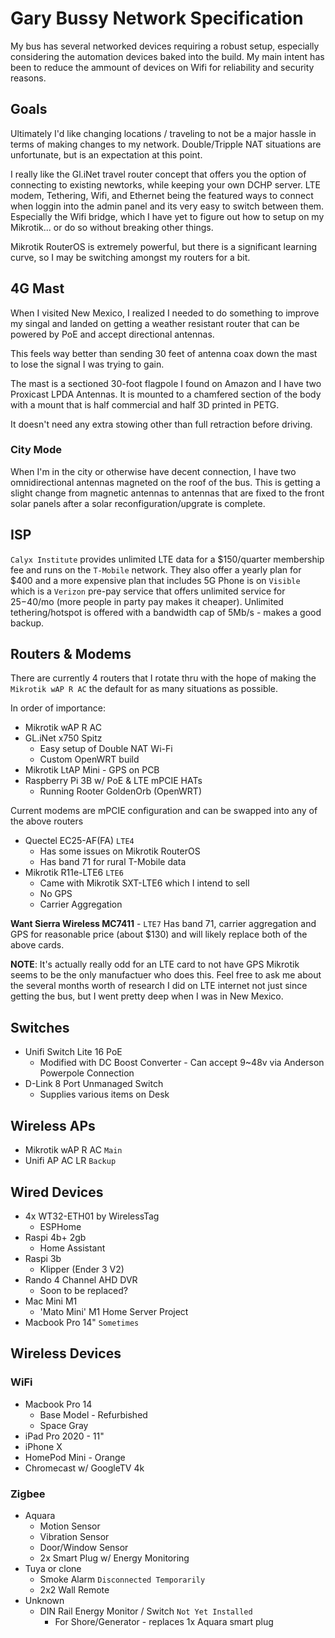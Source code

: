# Gary Bussy Network Specification

My bus has several networked devices requiring a robust setup, especially considering the automation devices baked into the build. My main intent has been to reduce the ammount of devices on Wifi for reliability and security reasons. 

## Goals

Ultimately I'd like changing locations / traveling to not be a major hassle in terms of making changes to my network. Double/Tripple NAT situations are unfortunate, but is an expectation at this point.

I really like the Gl.iNet travel router concept that offers you the option of connecting to existing newtorks, while keeping your own DCHP server. LTE modem, Tethering, Wifi, and Ethernet being the featured ways to connect when loggin into the admin panel and its very easy to switch between them. Especially the Wifi bridge, which I have yet to figure out how to setup on my Mikrotik... or do so without breaking other things.

Mikrotik RouterOS is extremely powerful, but there is a significant learning curve, so I may be switching amongst my routers for a bit.

## 4G Mast

When I visited New Mexico, I realized I needed to do something to improve my singal and landed on getting a weather resistant router that can be powered by PoE and accept directional antennas.

This feels way better than sending 30 feet of antenna coax down the mast to lose the signal I was trying to gain.

The mast is a sectioned 30-foot flagpole I found on Amazon and I have two Proxicast LPDA Antennas. It is mounted to a chamfered section of the body with a mount that is half commercial and half 3D printed in PETG.

It doesn't need any extra stowing other than full retraction before driving.

### City Mode

When I'm in the city or otherwise have decent connection, I have two omnidirectional antennas magneted on the roof of the bus. This is getting a slight change from magnetic antennas to antennas that are fixed to the front solar panels after a solar reconfiguration/upgrate is complete.


## ISP

`Calyx Institute` provides unlimited LTE data for a $150/quarter membership fee and runs on the `T-Mobile` network. They also offer a yearly plan for $400 and a more expensive plan that includes 5G
Phone is on `Visible` which is a `Verizon` pre-pay service that offers unlimited service for $25-$40/mo (more people in party pay makes it cheaper). Unlimited tethering/hotspot is offered with a bandwidth cap of 5Mb/s - makes a good backup.

## Routers & Modems

There are currently 4 routers that I rotate thru with the hope of making the `Mikrotik wAP R AC` the default for as many situations as possible.

In order of importance:
- Mikrotik wAP R AC
- GL.iNet x750 Spitz
  - Easy setup of Double NAT Wi-Fi
  - Custom OpenWRT build
- Mikrotik LtAP Mini - GPS on PCB
- Raspberry Pi 3B w/ PoE & LTE mPCIE HATs
  - Running Rooter GoldenOrb (OpenWRT)

Current modems are mPCIE configuration and can be swapped into any of the above routers

- Quectel EC25-AF(FA) `LTE4`
  - Has some issues on Mikrotik RouterOS
  - Has band 71 for rural T-Mobile data
- Mikrotik R11e-LTE6 `LTE6`
  - Came with Mikrotik SXT-LTE6 which I intend to sell
  - No GPS
  - Carrier Aggregation

**Want Sierra Wireless MC7411** - `LTE7` Has band 71, carrier aggregation and GPS for reasonable price (about $130) and will likely replace both of the above cards.


**NOTE**: It's actually really odd for an LTE card to not have GPS Mikrotik seems to be the only manufactuer who does this. Feel free to ask me about the several months worth of research I did on LTE internet not just since getting the bus, but I went pretty deep when I was in New Mexico.

## Switches

- Unifi Switch Lite 16 PoE
  - Modified with DC Boost Converter - Can accept 9~48v via Anderson Powerpole Connection
- D-Link 8 Port Unmanaged Switch
  - Supplies various items on Desk


## Wireless APs

- Mikrotik wAP R AC  `Main`
- Unifi AP AC LR `Backup`


## Wired Devices

- 4x WT32-ETH01 by WirelessTag
  - ESPHome
- Raspi 4b+ 2gb
  - Home Assistant
- Raspi 3b
  - Klipper (Ender 3 V2)
- Rando 4 Channel AHD DVR
  - Soon to be replaced?
- Mac Mini M1
  - 'Mato Mini' M1 Home Server Project
- Macbook Pro 14" `Sometimes` 

## Wireless Devices

### WiFi
- Macbook Pro 14
  - Base Model - Refurbished
  - Space Gray
- iPad Pro 2020 - 11"
- iPhone X
- HomePod Mini - Orange
- Chromecast w/ GoogleTV 4k

### Zigbee
- Aquara
  - Motion Sensor
  - Vibration Sensor
  - Door/Window Sensor
  - 2x Smart Plug w/ Energy Monitoring
- Tuya or clone
  - Smoke Alarm `Disconnected Temporarily`
  - 2x2 Wall Remote
- Unknown
  - DIN Rail Energy Monitor / Switch `Not Yet Installed`
    - For Shore/Generator - replaces 1x Aquara smart plug


